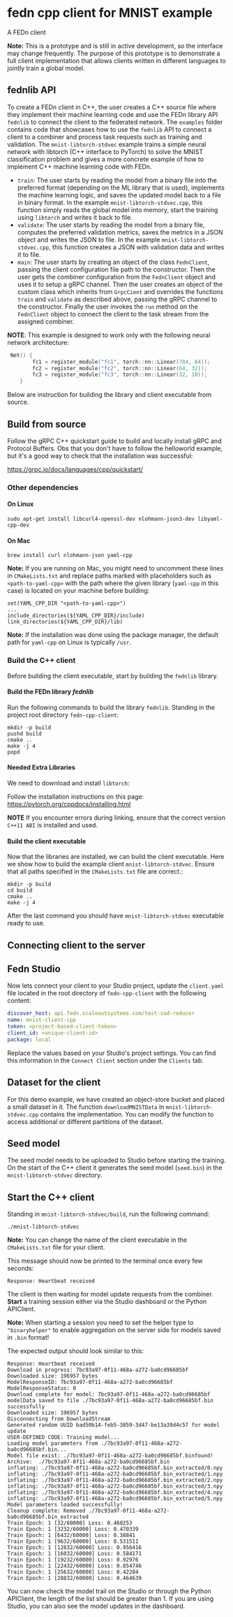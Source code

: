 # fedn cpp client for MNIST example
A FEDn client 

**Note:** This is a prototype and is still in active development, so the interface may change frequently. The purpose of this prototype is to demonstrate a full client implementation that allows clients written in different languages to jointly train a global model.

## fednlib API
To create a FEDn client in C++, the user creates a C++ source file where they implement their machine learning code and use the FEDn library API `fednlib` to connect the client to the federated network. The `examples` folder contains code that showcases how to use the `fednlib` API to connect a client to a combiner and process task requests such as training and validation. The `mnist-libtorch-stdvec` example trains a simple neural network with libtorch (C++ interface to PyTorch) to solve the MNIST classification problem and gives a more concrete example of how to implement C++ machine learning code with FEDn.

* `train`: The user starts by reading the model from a binary file into the preferred format (depending on the ML library that is used), implements the machine learning logic, and saves the updated model back to a file in binary format. In the example `mnist-libtorch-stdvec.cpp`, this function simply reads the global model into memory, start the training using `libtorch` and writes it back to file.
* `validate`: The user starts by reading the model from a binary file, computes the preferred validation metrics, saves the metrics in a JSON object and writes the JSON to file. In the example `mnist-libtorch-stdvec.cpp`, this function creates a JSON with validation data and writes it to file.
* `main`: The user starts by creating an object of the class `FednClient`, passing the client configuration file path to the constructor. Then the user gets the combiner configuration from the `FednClient` object and uses it to setup a gRPC channel. Then the user creates an object of the custom class which inherits from `GrpcCient` and overrides the functions `train` and `validate` as described above, passing the gRPC channel to the constructor. Finally the user invokes the `run` method on the `FednClient` object to connect the client to the task stream from the assigned combiner.

**NOTE**: This example is designed to work only with the following neural network architecture: 

```c
 Net() {
        fc1 = register_module("fc1", torch::nn::Linear(784, 64));
        fc2 = register_module("fc2", torch::nn::Linear(64, 32));
        fc3 = register_module("fc3", torch::nn::Linear(32, 10));
    }
```

Below are instruction for building the library and client executable from source.

## Build from source
Follow the gRPC C++ quickstart guide to build and locally install gRPC and Protocol Buffers.
Obs that you don't have to follow the helloworld example, but it's a good way to check that the installation was successful:

https://grpc.io/docs/languages/cpp/quickstart/

### Other dependencies

#### On Linux
    sudo apt-get install libcurl4-openssl-dev nlohmann-json3-dev libyaml-cpp-dev

#### On Mac
    brew install curl nlohmann-json yaml-cpp

**Note:** If you are running on Mac, you might need to uncomment these lines in `CMakeLists.txt` and replace paths marked with placeholders such as `<path-to-yaml-cpp>` with the path where the given library (`yaml-cpp` in this case) is located on your machine before building:

    set(YAML_CPP_DIR "<path-to-yaml-cpp>")
    ...
    include_directories(${YAML_CPP_DIR}/include)
    link_directories(${YAML_CPP_DIR}/lib)

**Note:** If the installation was done using the package manager, the default path for `yaml-cpp` on Linux is typically `/usr`.

### Build the C++ client
Before building the client executable, start by building the `fednlib` library.

#### Build the FEDn library *fednlib*
Run the following commands to build the library `fednlib`. Standing in the project root directory `fedn-cpp-client`:
    
    mkdir -p build
    pushd build
    cmake ..
    make -j 4
    popd

#### Needed Extra Libraries

We need to download and install `libtorch`:

Follow the installation instructions on this page:
https://pytorch.org/cppdocs/installing.html

**NOTE**  If you encounter errors during linking, ensure that the correct version `C++11 ABI` is installed and used.

#### Build the client executable
Now that the libraries are installed, we can build the client executable. Here we show how to build the example client `mnist-libtorch-stdvec`. Ensure that all paths specified in the `CMakeLists.txt` file are correct.:

    mkdir -p build
    cd build
    cmake ..
    make -j 4

After the last command you should have `mnist-libtorch-stdvec` executable ready to use. 

## Connecting client to the server

## Fedn Studio
Now lets connect your client to your Studio project, update the `client.yaml` file located in the root directory of `fedn-cpp-client` with the following content: 

```yaml
discover_host: api.fedn.scaleoutsystems.com/test-sad-reducer
name: mnist-client-cpp
token: <project-based-client-token>
client_id: <unique-client-id>
package: local
```
Replace the values based on your Studio's project settings. You can find this information in the `Connect Client` section under the `Clients` tab.

## Dataset for the client
For this demo example, we have created an object-store bucket and placed a small dataset in it. The function `downloadMNISTData` in `mnist-libtorch-stdvec.cpp` contains the implementation. You can modify the function to access additional or different partitions of the dataset. 

## Seed model
The seed model needs to be uploaded to Studio before starting the training. On the start of the C++ client it generates the seed model (`seed.bin`) in the `mnist-libtorch-stdvec` directory. 

## Start the C++ client
Standing in `mnist-libtorch-stdvec/build`, run the following command:

    ./mnist-libtorch-stdvec

**Note:** You can change the name of the client executable in the `CMakeLists.txt` file for your client.

This message should now be printed to the terminal once every few seconds:

    Response: Heartbeat received

The client is then waiting for model update requests from the combiner. **Start** a training session either via the Studio dashboard or the Python APIClient. 

**Note:** When starting a session you need to set the helper type to `"binaryhelper"` to enable aggregation on the server side for models saved in `.bin` format!

The expected output should look similar to this:

    Response: Heartbeat received
    Download in progress: 7bc93a97-0f11-468a-a272-ba0cd96685bf
    Downloaded size: 196957 bytes
    ModelResponseID: 7bc93a97-0f11-468a-a272-ba0cd96685bf
    ModelResponseStatus: 0
    Download complete for model: 7bc93a97-0f11-468a-a272-ba0cd96685bf
    modelData saved to file ./7bc93a97-0f11-468a-a272-ba0cd96685bf.bin successfully
    Downloaded size: 196957 bytes
    Disconnecting from DownloadStream
    Generated random UUID bad50b14-feb5-3859-3d47-be13a39d4c57 for model update
    USER-DEFINED CODE: Training model...
    Loading model parameters from ./7bc93a97-0f11-468a-a272-ba0cd96685bf.bin...
    Model file exist: ./7bc93a97-0f11-468a-a272-ba0cd96685bf.binfound!
    Archive:  ./7bc93a97-0f11-468a-a272-ba0cd96685bf.bin
    inflating: ./7bc93a97-0f11-468a-a272-ba0cd96685bf.bin_extracted/0.npy
    inflating: ./7bc93a97-0f11-468a-a272-ba0cd96685bf.bin_extracted/1.npy
    inflating: ./7bc93a97-0f11-468a-a272-ba0cd96685bf.bin_extracted/2.npy
    inflating: ./7bc93a97-0f11-468a-a272-ba0cd96685bf.bin_extracted/3.npy
    inflating: ./7bc93a97-0f11-468a-a272-ba0cd96685bf.bin_extracted/4.npy
    inflating: ./7bc93a97-0f11-468a-a272-ba0cd96685bf.bin_extracted/5.npy
    Model parameters loaded successfully!
    Cleanup complete: Removed ./7bc93a97-0f11-468a-a272-ba0cd96685bf.bin_extracted
    Train Epoch: 1 [32/60000] Loss: 0.460253
    Train Epoch: 1 [3232/60000] Loss: 0.470339
    Train Epoch: 1 [6432/60000] Loss: 0.38841
    Train Epoch: 1 [9632/60000] Loss: 0.531511
    Train Epoch: 1 [12832/60000] Loss: 0.956416
    Train Epoch: 1 [16032/60000] Loss: 0.584171
    Train Epoch: 1 [19232/60000] Loss: 0.92976
    Train Epoch: 1 [22432/60000] Loss: 0.854746
    Train Epoch: 1 [25632/60000] Loss: 0.42284
    Train Epoch: 1 [28832/60000] Loss: 0.464639

You can now check the model trail on the Studio or through the Python APIClient, the length of the list should be greater than 1. If you are using Studio, you can also see the model updates in the dashboard.



